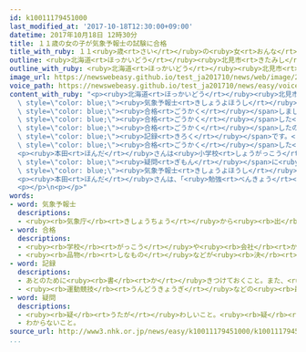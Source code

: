 ```yaml
---
id: k10011179451000
last_modified_at: '2017-10-18T12:30:00+09:00'
datetime: 2017年10月18日 12時30分
title: １１歳の女の子が気象予報士の試験に合格
title_with_ruby: １１<ruby>歳<rt>さい</rt></ruby>の<ruby>女<rt>おんな</rt></ruby>の<ruby>子<rt>こ</rt></ruby>が<ruby>気象予報士<rt>きしょうよほうし</rt></ruby>の<ruby>試験<rt>しけん</rt></ruby>に<ruby>合格<rt>ごうかく</rt></ruby>
outline: <ruby>北海道<rt>ほっかいどう</rt></ruby><ruby>北見市<rt>きたみし</rt></ruby>に<ruby>住<rt>す</rt></ruby>んでいる<ruby>小学校<rt>しょうがっこう</rt></ruby>６<ruby>年生<rt>ねんせい</rt></ruby>の<ruby>本田<rt>ほんだ</rt></ruby>まりあさんが、<ruby>気象予報士<rt>きしょうよほうし</rt></ruby>の<ruby>試験<rt>しけん</rt></ruby>に<ruby>合格<rt>ごうかく</rt></ruby>しました。
outline_with_ruby: <ruby>北海道<rt>ほっかいどう</rt></ruby><ruby>北見市<rt>きたみし</rt></ruby>に<ruby>住<rt>す</rt></ruby>んでいる<ruby>小学校<rt>しょうがっこう</rt></ruby>６<ruby>年生<rt>ねんせい</rt></ruby>の<ruby>本田<rt>ほんだ</rt></ruby>まりあさんが、<ruby>気象予報士<rt>きしょうよほうし</rt></ruby>の<ruby>試験<rt>しけん</rt></ruby>に<ruby>合格<rt>ごうかく</rt></ruby>しました。
image_url: https://newswebeasy.github.io/test_ja201710/news/web/image/2017/10/18/K10011179451_1710161749_1710161750_01_02.jpg
voice_path: https://newswebeasy.github.io/test_ja201710/news/easy/voice/2017/10/18/k10011179451000.mp3
content_with_ruby: "<p><ruby>北海道<rt>ほっかいどう</rt></ruby><ruby>北見市<rt>きたみし</rt></ruby>に<ruby>住<rt>す</rt></ruby>んでいる<ruby>小学校<rt>しょうがっこう</rt></ruby>６<ruby>年生<rt>ねんせい</rt></ruby>の<ruby>本田<rt>ほんだ</rt></ruby>まりあさんが、<span\
  \ style=\"color: blue;\"><ruby>気象予報士<rt>きしょうよほうし</rt></ruby></span>の<ruby>試験<rt>しけん</rt></ruby>に<span\
  \ style=\"color: blue;\"><ruby>合格<rt>ごうかく</rt></ruby></span>しました。</p>\n<p>この<ruby>試験<rt>しけん</rt></ruby>に<span\
  \ style=\"color: blue;\"><ruby>合格<rt>ごうかく</rt></ruby></span>した<ruby>人<rt>ひと</rt></ruby>の<ruby>中<rt>なか</rt></ruby>で<ruby>今<rt>いま</rt></ruby>まで<ruby>最<rt>もっと</rt></ruby>も<ruby>若<rt>わか</rt></ruby>かった<ruby>人<rt>ひと</rt></ruby>は、１２<ruby>歳<rt>さい</rt></ruby>１１か<ruby>月<rt>げつ</rt></ruby>でした。<ruby>本田<rt>ほんだ</rt></ruby>さんは１１<ruby>歳<rt>さい</rt></ruby>１１か<ruby>月<rt>げつ</rt></ruby>で<span\
  \ style=\"color: blue;\"><ruby>合格<rt>ごうかく</rt></ruby></span>したので、<ruby>最<rt>もっと</rt></ruby>も<ruby>若<rt>わか</rt></ruby>い<span\
  \ style=\"color: blue;\"><ruby>記録<rt>きろく</rt></ruby></span>です。<ruby>本田<rt>ほんだ</rt></ruby>さんがこの<ruby>試験<rt>しけん</rt></ruby>を<ruby>受<rt>う</rt></ruby>けたのは４<ruby>回<rt>かい</rt></ruby><ruby>目<rt>め</rt></ruby>で、<span\
  \ style=\"color: blue;\"><ruby>合格<rt>ごうかく</rt></ruby></span>した<ruby>人<rt>ひと</rt></ruby>は４．９％だけでした。</p>\n\
  <p><ruby>本田<rt>ほんだ</rt></ruby>さんは<ruby>小学校<rt>しょうがっこう</rt></ruby>４<ruby>年生<rt>ねんせい</rt></ruby>のとき、「なぜ<ruby>雲<rt>くも</rt></ruby>は<ruby>落<rt>お</rt></ruby>ちないのか」と<span\
  \ style=\"color: blue;\"><ruby>疑問<rt>ぎもん</rt></ruby></span>に<ruby>思<rt>おも</rt></ruby>って、<span\
  \ style=\"color: blue;\"><ruby>気象予報士<rt>きしょうよほうし</rt></ruby></span>の<ruby>勉強<rt>べんきょう</rt></ruby>を<ruby>始<rt>はじ</rt></ruby>めました。<ruby>試験<rt>しけん</rt></ruby>の<ruby>前<rt>まえ</rt></ruby>は、<ruby>毎日<rt>まいにち</rt></ruby>１<ruby>時間<rt>じかん</rt></ruby><ruby>半<rt>はん</rt></ruby>ぐらい<ruby>勉強<rt>べんきょう</rt></ruby>していました。</p>\n\
  <p><ruby>本田<rt>ほんだ</rt></ruby>さんは、「<ruby>勉強<rt>べんきょう</rt></ruby>したらいろいろなことがわかるようになるので、<ruby>楽<rt>たの</rt></ruby>しいです」と<ruby>話<rt>はな</rt></ruby>していました。</p>\n\
  <p></p>\n<p></p>"
words:
- word: 気象予報士
  descriptions:
  - <ruby><rb>気象庁</rb><rt>きしょうちょう</rt></ruby>から<ruby><rb>出</rb><rt>だ</rt></ruby>されるデータをもとに、<ruby><rb>天気予報</rb><rt>てんきよほう</rt></ruby>を<ruby><rb>行</rb><rt>おこな</rt></ruby>う<ruby><rb>資格</rb><rt>しかく</rt></ruby>をもっている<ruby><rb>人</rb><rt>ひと</rt></ruby>。
- word: 合格
  descriptions:
  - <ruby><rb>学校</rb><rt>がっこう</rt></ruby>や<ruby><rb>会社</rb><rt>かいしゃ</rt></ruby>の<ruby><rb>試験</rb><rt>しけん</rt></ruby>に<ruby><rb>受</rb><rt>う</rt></ruby>かること。パス。
  - <ruby><rb>品物</rb><rt>しなもの</rt></ruby>などが<ruby><rb>決</rb><rt>き</rt></ruby>められたことがらに<ruby><rb>合</rb><rt>あ</rt></ruby>っていること。
- word: 記録
  descriptions:
  - あとのために<ruby><rb>書</rb><rt>か</rt></ruby>きつけておくこと。また、<ruby><rb>書</rb><rt>か</rt></ruby>きつけたもの。
  - <ruby><rb>運動競技</rb><rt>うんどうきょうぎ</rt></ruby>などの<ruby><rb>最高</rb><rt>さいこう</rt></ruby>の<ruby><rb>成績</rb><rt>せいせき</rt></ruby>。レコード。
- word: 疑問
  descriptions:
  - <ruby><rb>疑</rb><rt>うたが</rt></ruby>わしいこと。<ruby><rb>疑</rb><rt>うたが</rt></ruby>い。
  - わからないこと。
source_url: http://www3.nhk.or.jp/news/easy/k10011179451000/k10011179451000.html
...
```

